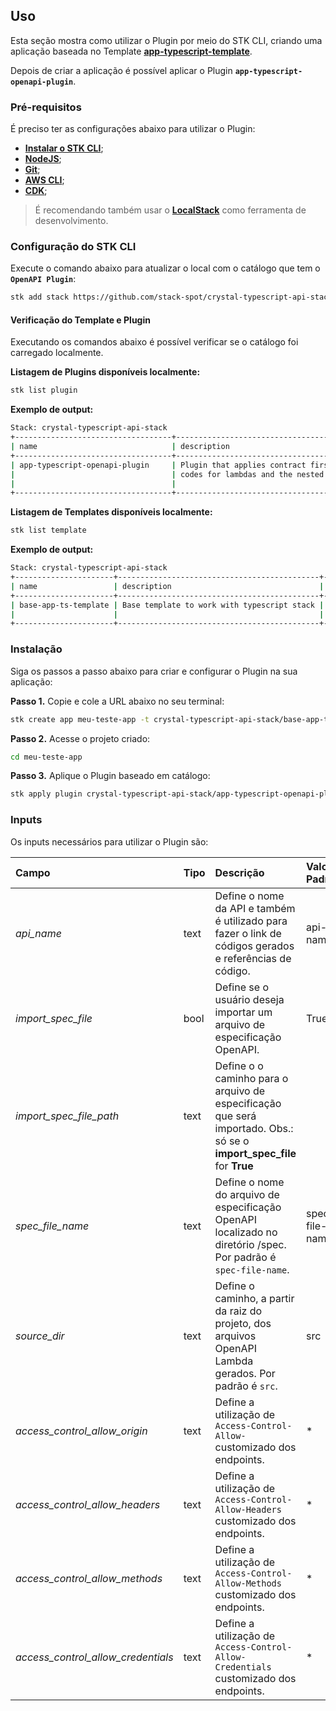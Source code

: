 ## **Uso**  
Esta seção mostra como utilizar o Plugin por meio do STK CLI, criando uma aplicação baseada no Template [**app-typescript-template**](https://github.com/stack-spot/app-typescript-template).

Depois de criar a aplicação é possível aplicar o Plugin **`app-typescript-openapi-plugin`**.   

### **Pré-requisitos**  
É preciso ter as configurações abaixo para utilizar o Plugin:    
- [**Instalar o STK CLI**](https://docs.stackspot.com/v3.0.0/os-cli/installation/);  
- [**NodeJS**](https://nodejs.org/en/);  
- [**Git**](https://git-scm.com/);  
- [**AWS CLI**](https://docs.aws.amazon.com/cli/latest/userguide/cli-chap-getting-started.html);  
- [**CDK**](https://docs.aws.amazon.com/cdk/v2/guide/getting_started.html);  

> É recomendando também usar o [**LocalStack**](https://github.com/localstack/localstack) como ferramenta de desenvolvimento. 

### **Configuração do STK CLI**  
Execute o comando abaixo para atualizar o local com o catálogo que tem o **`OpenAPI Plugin`**:    

```bash
stk add stack https://github.com/stack-spot/crystal-typescript-api-stack
```

#### **Verificação do Template e Plugin**    
Executando os comandos abaixo é possível verificar se o catálogo foi carregado localmente.

**Listagem de Plugins disponíveis localmente:**

```bash
stk list plugin
```

**Exemplo de output:**  
```bash
Stack: crystal-typescript-api-stack
+-----------------------------------+-------------------------------------------------------------------------------------------+---------+-----------------+
| name                              | description                                                                               | types   | version(latest) |
+-----------------------------------+-------------------------------------------------------------------------------------------+---------+-----------------+
| app-typescript-openapi-plugin     | Plugin that applies contract first driven by an OpenAPI contract and auto generate source | ['app'] | 0.1.0           |
|                                   | codes for lambdas and the nested CDK infrastructure                                       |         |                 |
|                                   |                                                                                           |         |                 |
+-----------------------------------+-------------------------------------------------------------------------------------------+---------+-----------------+
```

**Listagem de Templates disponíveis localmente:**
```bash
stk list template
```

**Exemplo de output:**
```bash
Stack: crystal-typescript-api-stack
+----------------------+---------------------------------------------+------------------+-----------------+
| name                 | description                                 | types            | version(latest) |
+----------------------+---------------------------------------------+------------------+-----------------+
| base-app-ts-template | Base template to work with typescript stack | ['app-template'] | no release      |
|                      |                                             |                  |                 |
+----------------------+---------------------------------------------+------------------+-----------------+
```

### Instalação
Siga os passos a passo abaixo para criar e configurar o Plugin na sua aplicação:    

**Passo 1.** Copie e cole a URL abaixo no seu terminal:

```bash
stk create app meu-teste-app -t crystal-typescript-api-stack/base-app-ts-template
```

**Passo 2.** Acesse o projeto criado:  

```bash
cd meu-teste-app
```

**Passo 3.** Aplique o Plugin baseado em catálogo: 
 
```bash
stk apply plugin crystal-typescript-api-stack/app-typescript-openapi-plugin
```

### Inputs
Os inputs necessários para utilizar o Plugin são:  

| Campo                              | Tipo | Descrição                                                                                                                         | Valor Padrão       |
| :---                               | :--- | :---                                                                                                                              | :---               |
| *api_name*                         | text | Define o nome da API e também é utilizado para fazer o link de códigos gerados e referências de código.                              | api-name           |
| *import_spec_file*                 | bool | Define se o usuário deseja importar um arquivo de especificação OpenAPI.                                                          | True               |
| *import_spec_file_path*            | text | Define o o caminho para o arquivo de especificação que será importado. Obs.: só se o **import_spec_file** for **True** |                    |
| *spec_file_name*                   | text | Define o nome do arquivo de especificação OpenAPI localizado no diretório /spec. Por padrão é `spec-file-name`.                     | spec-file-name     |
| *source_dir*                       | text | Define o caminho, a partir da raiz do projeto, dos arquivos OpenAPI Lambda gerados. Por padrão é `src`.                             | src                |
| *access_control_allow_origin*      | text | Define a utilização de `Access-Control-Allow-` customizado dos endpoints.                                                     | *                  |
| *access_control_allow_headers*     | text | Define a utilização de `Access-Control-Allow-Headers` customizado dos endpoints.                                                    | *                  |
| *access_control_allow_methods*     | text | Define a utilização de `Access-Control-Allow-Methods` customizado dos endpoints.                                                    | *                  |
| *access_control_allow_credentials* | text | Define a utilização de `Access-Control-Allow-Credentials` customizado dos endpoints.                                                | *                  |
